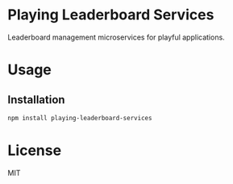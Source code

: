 Playing Leaderboard Services
============================

Leaderboard management microservices for playful applications.

# Usage

## Installation

```bash
npm install playing-leaderboard-services
```

# License

MIT